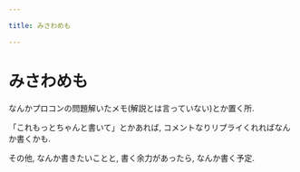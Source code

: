 ```yaml
---

title: みさわめも

---
```


# みさわめも

なんかプロコンの問題解いたメモ(解説とは言っていない)とか置く所.

「これもっとちゃんと書いて」とかあれば, コメントなりリプライくれればなんか書くかも.

その他, なんか書きたいことと, 書く余力があったら, なんか書く予定.


